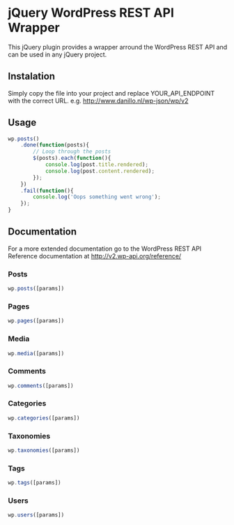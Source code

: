 # jQuery WordPress REST API Wrapper
This jQuery plugin provides a wrapper arround the WordPress REST API and can be used in any jQuery project.

## Instalation
Simply copy the file into your project and replace YOUR_API_ENDPOINT 
with the correct URL. e.g. http://www.danillo.nl/wp-json/wp/v2

## Usage
```javascript
wp.posts()
	.done(function(posts){
		// Loop through the posts
		$(posts).each(function(){
			console.log(post.title.rendered);
			console.log(post.content.rendered);
		});
	})
	.fail(function(){
		console.log('Oops something went wrong');
	});
}
```

## Documentation
For a more extended documentation go to the WordPress REST API Reference 
documentation at http://v2.wp-api.org/reference/

### Posts
```javascript
wp.posts([params])
```

### Pages
```javascript
wp.pages([params])
```

### Media
```javascript
wp.media([params])
```

### Comments
```javascript
wp.comments([params])
```

### Categories
```javascript
wp.categories([params])
```

### Taxonomies
```javascript
wp.taxonomies([params])
```

### Tags
```javascript
wp.tags([params])
```

### Users
```javascript
wp.users([params])
```
